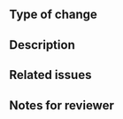 <!--
Thanks for opening a pull request!
Please read through this and fill out the checks. If they're not relevant, put N/A there.
-->

## Type of change

<!--
Add one or more of the following kinds:
- bug
- feature
- deployment
- documentation
- configuration
- cleanup
-->

## Description

<!--
What's the change? Why do we need it?
-->

## Related issues

<!--
Which Jira issue are you resolving? Put all references here.
-->

## Notes for reviewer

<!--
What else does a reviewer need to know?
-->
